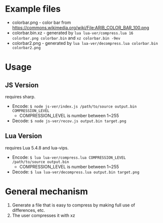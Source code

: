 # Example files

- colorbar.png - color bar from https://commons.wikimedia.org/wiki/File:ARIB_COLOR_BAR_100.png
- colorbar.bin.xz - generated by `lua lua-ver/compress.lua 16 colorbar.png colorbar.bin` and `xz colorbar.bin -9ev`
- colorbar2.png - generated by `lua lua-ver/decompress.lua colorbar.bin colorbar2.png`
<!-- ./lua-ver/compress.lua 16 colorbar.png - | tee colorbar.bin | ./lua-ver/decompress.lua - colorbar2.png && xz colorbar.bin -9efv -->

# Usage
## JS Version
requires sharp.
- Encode: `$ node js-ver/index.js /path/to/source output.bin COMPRESSION_LEVEL`
  - COMPRESSION_LEVEL is number between 1~255
- Decode: `$ node js-ver/recov.js output.bin target.png`
## Lua Version
requires Lua 5.4.8 and lua-vips.
- Encode: `$ lua lua-ver/compress.lua COMPRESSION_LEVEL /path/to/source output.bin`
  - COMPRESSION_LEVEL is number between 1~255
- Decode: `$ lua lua-ver/decompress.lua output.bin target.png`

# General mechanism

1. Generate a file that is easy to compress by making full use of differences, etc.
2. The user compresses it with xz
